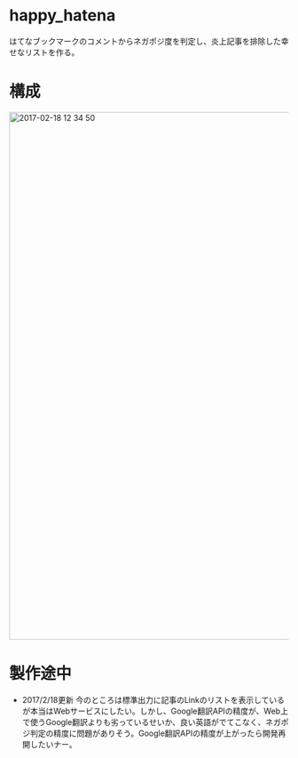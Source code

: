# happy_hatena
はてなブックマークのコメントからネガポジ度を判定し、炎上記事を排除した幸せなリストを作る。

# 構成

<img width="950" alt="2017-02-18 12 34 50" src="https://cloud.githubusercontent.com/assets/10493229/23090006/ce9abf22-f5d6-11e6-9ab3-94ee2b6e8646.png">

# 製作途中
- 2017/2/18更新
今のところは標準出力に記事のLinkのリストを表示しているが本当はWebサービスにしたい。しかし、Google翻訳APIの精度が、Web上で使うGoogle翻訳よりも劣っているせいか、良い英語がでてこなく、ネガポジ判定の精度に問題がありそう。Google翻訳APIの精度が上がったら開発再開したいナー。
